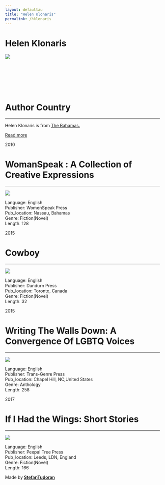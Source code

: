 ```yaml
---
layout: defaultau
title: "Helen Klonaris"
permalink: /hklonaris
---
```

<!-- partial:index.partial.html -->
<div class="content">
    <h1>Helen Klonaris</h1>
    <div class="quote">
        <div><img src="https://cdn.funcheap.com/wp-content/uploads/2017/07/cropped-img_89193.jpg" class="logo"></div>
    </div>
    <div class="timeline">
        <div style="padding-bottom:100px;"></div>
        <div class="block">
            <div class="date right"><p class="right"> </p></div>
            <div class="dot"></div>
            <div class="left first">
              <div class="author_country">
                <h1>Author Country</h1><hr>
          <div class="aclocation">  <p>Helen Klonaris is from <a href="http://localhost:4000/19">The Bahamas.</a></p></div>
              <div class="acreadmore">  <a href="NA" target="_blank">Read more</a></div>
            </div>
            </div>
        </div>
        <div class="block">
            <div class="date left"><p class="left">2010</p></div>
            <div class="dot"></div>
            <div class="right">
                <h1>WomanSpeak : A Collection of Creative Expressions</h1><hr>
                <p><img src="https://assets.lulu.com/cover_thumbs/1/q/1qzqyezv-ebook-shortedge-384.jpg"></p>
                <p>
                Language: English<br/>
                Publisher: WomenSpeak Press<br/>
                Pub_location: Nassau, Bahamas<br/>
                Genre: Fiction(Novel)<br/>
                Length: 128</p>
            </div>
        </div>
        <div class="block">
            <div class="date right"><p class="right">2015</p></div>
            <div class="dot"></div>
            <div class="left hide">
                <h1>Cowboy</h1><hr>
                <p><img src="https://kbimages1-a.akamaihd.net/1ac04915-4ede-4180-8e8f-3f0cdbe04a5c/1200/1200/False/cowboy-16.jpg"></p>
                <p>Language: English<br/>
                Publisher: Dundurn Press<br/>
                Pub_location: Toronto, Canada<br/>
                Genre: Fiction(Novel)<br/>
                Length: 32</p>
            </div>
        </div>
        <div class="block">
            <div class="date left"><p class="left">2015</p></div>
            <div class="dot"></div>
            <div class="right hide">
                <h1>Writing The Walls Down: A Convergence Of LGBTQ Voices</h1><hr>
                <p><img src="https://images-na.ssl-images-amazon.com/images/I/51vj0xX0GhL._SX321_BO1,204,203,200_.jpg"></p>
                <p>Language: English<br/>
                Publisher: Trans-Genre Press<br/>
                Pub_location: Chapel Hill, NC,United States <br/>
                Genre: Anthology <br/>
                Length: 258</p>
            </div>
        </div>
        <div class="block">
            <div class="date right"><p class="right">2017</p></div>
            <div class="dot"></div>
            <div class="left hide">
                <h1>If I Had the Wings: Short Stories</h1><hr>
                <p><img src="https://i.gr-assets.com/images/S/compressed.photo.goodreads.com/books/1490875978l/34524853._SY475_.jpg"></p>
                <p>Language: English<br/>
                Publisher: Peepal Tree Press <br/>
                Pub_location:  Leeds, LDN, England <br/>
                Genre: Fiction(Novel)<br/>
                Length: 166</p>
            </div>
        </div>
        <div id="footer">
        <p id="copyright">Made by&nbsp;<strong><a href="https://www.linkedin.com/in/nicolae-stefan-tudoran-b02291127/" target="_blank">StefanTudoran</a></strong></p>
    </div>
</div>
<!-- partial -->
  <script src='https://cdnjs.cloudflare.com/ajax/libs/jquery/3.1.1/jquery.min.js'></script><script  src="assets/js/authorscript.js"></script>
